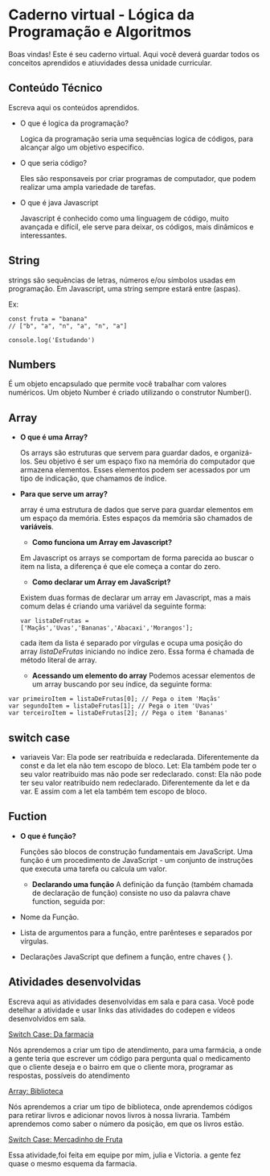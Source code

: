 # Caderno virtual - Lógica da Programação e Algoritmos
Boas vindas! Este é seu caderno virtual. Aqui você deverá guardar todos os conceitos aprendidos e atiuvidades dessa unidade curricular. 




## Conteúdo Técnico
Escreva aqui os conteúdos aprendidos.

* O que é logica da programação?
  
   Logica da programação seria uma sequências logica de códigos, para alcançar algo um objetivo especifico.
  
* O que seria código?
  
  Eles são responsaveis por criar programas de computador, que podem realizar uma ampla variedade de tarefas. 

* O que é java Javascript

  Javascript é conhecido como uma linguagem de código, muito avançada e difícil, ele serve para deixar, os códigos, mais dinâmicos e interessantes.
  
 ## String
  
 strings são sequências de letras, números e/ou símbolos usadas em programação. Em Javascript, uma string sempre estará entre (aspas).
 
Ex:
```JS
const fruta = "banana"
// ["b", "a", "n", "a", "n", "a"]
```
```JS
console.log('Estudando')
```

## Numbers

  É um objeto encapsulado que permite você trabalhar com valores numéricos. Um objeto Number é criado utilizando o construtor Number().

## Array

* **O que é uma Array?**
 
  Os arrays são estruturas que servem para guardar dados, e organizá-los. Seu objetivo é ser um espaço fixo na memória do computador que armazena elementos. Esses elementos podem ser acessados por um tipo de indicação, que chamamos de índice.
  
 
* **Para que serve um array?**
 
  array é uma estrutura de dados que serve para guardar elementos em um espaço da memória. Estes espaços da memória são chamados de **variáveis**.
  

  * **Como funciona um Array em Javascript?**
  
  Em Javascript os arrays se comportam de forma parecida ao buscar o item na lista, a diferença é que ele começa a contar do zero.
  
  
  * **Como declarar um Array em JavaScript?**

  Existem duas formas de declarar um array em Javascript, mas a mais comum delas é criando uma variável da seguinte forma:
  ```JS
  var listaDeFrutas = ['Maçãs','Uvas','Bananas','Abacaxi','Morangos'];
  ```
  cada item da lista é separado por vírgulas e ocupa uma posição do array *listaDeFrutas* iniciando no índice zero. Essa forma é chamada de método literal de array.
  
  * **Acessando um elemento do array**
Podemos acessar elementos de um array buscando por seu índice, da seguinte forma:
 ```JS
 var primeiroItem = listaDeFrutas[0]; // Pega o item 'Maçãs'
 var segundoItem = listaDeFrutas[1]; // Pega o item 'Uvas'
 var terceiroItem = listaDeFrutas[2]; // Pega o item 'Bananas'
 ```




## switch case

* variaveis
  Var: Ela pode ser reatribuída e redeclarada. Diferentemente da const e da let ela não tem escopo de bloco.
  Let: Ela também pode ter o seu valor reatribuido mas não pode ser redeclarado.
  const: Ela não pode ter seu valor reatribuído nem redeclarado. Diferentemente da let e da var. E assim com a let ela também tem escopo de bloco.

## Fuction

* **O que é função?**
  
  Funções são blocos de construção fundamentais em JavaScript. Uma função é um procedimento de JavaScript - um conjunto de instruções que executa uma tarefa ou calcula um valor.

  * **Declarando uma função**
A definição da função (também chamada de declaração de função) consiste no uso da palavra chave function, seguida por:

* Nome da Função.
* Lista de argumentos para a função, entre parênteses e separados por vírgulas.
* Declarações JavaScript que definem a função, entre chaves { }.
  


## Atividades desenvolvidas
Escreva aqui as atividades desenvolvidas em sala e para casa. Você pode detelhar a atividade e usar links das atividades do codepen e vídeos desenvolvidos em sala. 

[Switch Case: Da farmacia](https://codepen.io/LEONCIoo/pen/GRbOQQd?editors=0012)

Nós aprendemos a criar um tipo de atendimento, para uma farmácia, a onde a gente teria que escrever um código para pergunta qual o medicamento que o cliente deseja e o bairro em que o cliente mora, programar as respostas, possíveis do atendimento

[Array: Biblioteca](https://codepen.io/LEONCIoo/pen/gONoQJV)

Nós aprendemos a criar um tipo de biblioteca, onde aprendemos códigos para retirar livros e adicionar novos livros à nossa livraria. Também aprendemos como saber o número da posição, em que os livros estão.

[Switch Case: Mercadinho de Fruta ](https://codepen.io/LEONCIoo/pen/bGPaOYg)

Essa atividade,foi feita em equipe por mim, julia e Victoria. a gente fez quase o mesmo esquema da farmacia.



